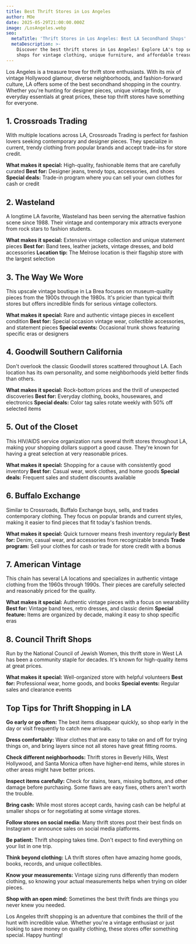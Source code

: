 ```yaml
---
title: Best Thrift Stores in Los Angeles
author: MOe
date: 2025-05-29T21:00:00.000Z
image: /LosAngeles.webp
seo:
  metaTitle: 'Thrift Stores in Los Angeles: Best LA Secondhand Shops'
  metaDescription: >-
    Discover the best thrift stores in Los Angeles! Explore LA's top secondhand
    shops for vintage clothing, unique furniture, and affordable treasures.
---
```


Los Angeles is a treasure trove for thrift store enthusiasts. With its mix of vintage Hollywood glamour, diverse neighborhoods, and fashion-forward culture, LA offers some of the best secondhand shopping in the country. Whether you're hunting for designer pieces, unique vintage finds, or everyday essentials at great prices, these top thrift stores have something for everyone.

## 1. Crossroads Trading

With multiple locations across LA, Crossroads Trading is perfect for fashion lovers seeking contemporary and designer pieces. They specialize in current, trendy clothing from popular brands and accept trade-ins for store credit.

**What makes it special:** High-quality, fashionable items that are carefully curated
**Best for:** Designer jeans, trendy tops, accessories, and shoes
**Special deals:** Trade-in program where you can sell your own clothes for cash or credit

## 2. Wasteland

A longtime LA favorite, Wasteland has been serving the alternative fashion scene since 1988. Their vintage and contemporary mix attracts everyone from rock stars to fashion students.

**What makes it special:** Extensive vintage collection and unique statement pieces
**Best for:** Band tees, leather jackets, vintage dresses, and bold accessories
**Location tip:** The Melrose location is their flagship store with the largest selection

## 3. The Way We Wore

This upscale vintage boutique in La Brea focuses on museum-quality pieces from the 1900s through the 1980s. It's pricier than typical thrift stores but offers incredible finds for serious vintage collectors.

**What makes it special:** Rare and authentic vintage pieces in excellent condition
**Best for:** Special occasion vintage wear, collectible accessories, and statement pieces
**Special events:** Occasional trunk shows featuring specific eras or designers

## 4. Goodwill Southern California

Don't overlook the classic Goodwill stores scattered throughout LA. Each location has its own personality, and some neighborhoods yield better finds than others.

**What makes it special:** Rock-bottom prices and the thrill of unexpected discoveries
**Best for:** Everyday clothing, books, housewares, and electronics
**Special deals:** Color tag sales rotate weekly with 50% off selected items

## 5. Out of the Closet

This HIV/AIDS service organization runs several thrift stores throughout LA, making your shopping dollars support a good cause. They're known for having a great selection at very reasonable prices.

**What makes it special:** Shopping for a cause with consistently good inventory
**Best for:** Casual wear, work clothes, and home goods
**Special deals:** Frequent sales and student discounts available

## 6. Buffalo Exchange

Similar to Crossroads, Buffalo Exchange buys, sells, and trades contemporary clothing. They focus on popular brands and current styles, making it easier to find pieces that fit today's fashion trends.

**What makes it special:** Quick turnover means fresh inventory regularly
**Best for:** Denim, casual wear, and accessories from recognizable brands
**Trade program:** Sell your clothes for cash or trade for store credit with a bonus

## 7. American Vintage

This chain has several LA locations and specializes in authentic vintage clothing from the 1960s through 1990s. Their pieces are carefully selected and reasonably priced for the quality.

**What makes it special:** Authentic vintage pieces with a focus on wearability
**Best for:** Vintage band tees, retro dresses, and classic denim
**Special feature:** Items are organized by decade, making it easy to shop specific eras

## 8. Council Thrift Shops

Run by the National Council of Jewish Women, this thrift store in West LA has been a community staple for decades. It's known for high-quality items at great prices.

**What makes it special:** Well-organized store with helpful volunteers
**Best for:** Professional wear, home goods, and books
**Special events:** Regular sales and clearance events

## Top Tips for Thrift Shopping in LA

**Go early or go often:** The best items disappear quickly, so shop early in the day or visit frequently to catch new arrivals.

**Dress comfortably:** Wear clothes that are easy to take on and off for trying things on, and bring layers since not all stores have great fitting rooms.

**Check different neighborhoods:** Thrift stores in Beverly Hills, West Hollywood, and Santa Monica often have higher-end items, while stores in other areas might have better prices.

**Inspect items carefully:** Check for stains, tears, missing buttons, and other damage before purchasing. Some flaws are easy fixes, others aren't worth the trouble.

**Bring cash:** While most stores accept cards, having cash can be helpful at smaller shops or for negotiating at some vintage stores.

**Follow stores on social media:** Many thrift stores post their best finds on Instagram or announce sales on social media platforms.

**Be patient:** Thrift shopping takes time. Don't expect to find everything on your list in one trip.

**Think beyond clothing:** LA thrift stores often have amazing home goods, books, records, and unique collectibles.

**Know your measurements:** Vintage sizing runs differently than modern clothing, so knowing your actual measurements helps when trying on older pieces.

**Shop with an open mind:** Sometimes the best thrift finds are things you never knew you needed.

Los Angeles thrift shopping is an adventure that combines the thrill of the hunt with incredible value. Whether you're a vintage enthusiast or just looking to save money on quality clothing, these stores offer something special. Happy hunting!
